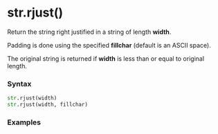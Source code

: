 # str.rjust()

Return the string right justified in a string of length **width**.

Padding is done using the specified **fillchar** (default is an ASCII space).

The original string is returned if **width** is less than or equal to original length.

### Syntax

```python
str.rjust(width)
str.rjust(width, fillchar)
```

### Examples

```python

```
